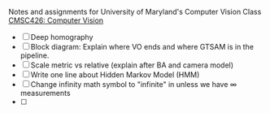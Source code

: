 
Notes and assignments for University of Maryland's Computer Vision Class [CMSC426: Computer Vision](http://prg.cs.umd.edu)
- [ ] Deep homography
- [ ] Block diagram: Explain where VO ends and where GTSAM is in the pipeline.
- [ ] Scale metric vs relative (explain after BA and camera model)
- [ ] Write one line about Hidden Markov Model (HMM)
- [ ] Change infinity math symbol to "infinite" in  unless we have ∞ measurements
- [ ]
